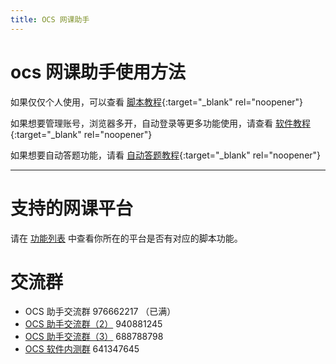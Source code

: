 ```yaml
---
title: OCS 网课助手
---
```

# ocs 网课助手使用方法

如果仅仅个人使用，可以查看  [脚本教程](https://docs.ocsjs.com/script){:target="_blank" rel="noopener"}

如果想要管理账号，浏览器多开，自动登录等更多功能使用，请查看 [软件教程](https://docs.ocsjs.com/app){:target="_blank" rel="noopener"}

如果想要自动答题功能，请看 [自动答题教程](https://docs.ocsjs.com/answerer-wrappers){:target="_blank" rel="noopener"}

*** 
 
# 支持的网课平台

请在  [功能列表](https://docs.ocsjs.com/feat-list) 中查看你所在的平台是否有对应的脚本功能。

# 交流群

-   OCS 助手交流群  976662217 （已满）
-   [OCS 助手交流群（2）](https://qm.qq.com/cgi-bin/qm/qr?k=r2id1kAmyKz8CT77045a1XLUD7g3yIPJ&jump_from=webapi) 940881245
-   [OCS 助手交流群（3）](https://qm.qq.com/cgi-bin/qm/qr?k=Y9NXoI1MYzuMaEm3_tvMPY8jPxPCxiCk&jump_from=webapi) 688788798
-   [OCS 软件内测群](https://qm.qq.com/cgi-bin/qm/qr?k=yesrH-t4_-pCsn29uRuGRz7ShDLZ16d8&jump_from=webapi) 641347645



